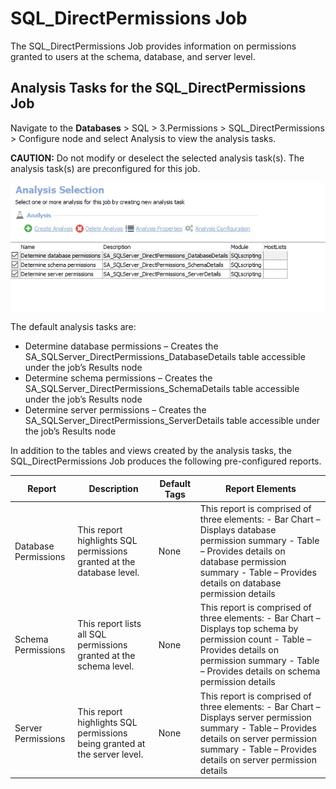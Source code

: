 # SQL_DirectPermissions Job

The SQL_DirectPermissions Job provides information on permissions granted to users at the schema,
database, and server level.

## Analysis Tasks for the SQL_DirectPermissions Job

Navigate to the **Databases** > SQL > 3.Permissions > SQL_DirectPermissions > Configure node and
select Analysis to view the analysis tasks.

**CAUTION:** Do not modify or deselect the selected analysis task(s). The analysis task(s) are
preconfigured for this job.

![Analysis Selection](../../../../../../../static/img/product_docs/accessanalyzer/solutions/databases/sql/permissions/sqljobgroup38.webp)

The default analysis tasks are:

- Determine database permissions – Creates the SA_SQLServer_DirectPermissions_DatabaseDetails table
  accessible under the job’s Results node
- Determine schema permissions – Creates the SA_SQLServer_DirectPermissions_SchemaDetails table
  accessible under the job’s Results node
- Determine server permissions – Creates the SA_SQLServer_DirectPermissions_ServerDetails table
  accessible under the job’s Results node

In addition to the tables and views created by the analysis tasks, the SQL_DirectPermissions Job
produces the following pre-configured reports.

| Report               | Description                                                               | Default Tags | Report Elements                                                                                                                                                                                                    |
| -------------------- | ------------------------------------------------------------------------- | ------------ | ------------------------------------------------------------------------------------------------------------------------------------------------------------------------------------------------------------------ |
| Database Permissions | This report highlights SQL permissions granted at the database level.     | None         | This report is comprised of three elements: - Bar Chart – Displays database permission summary - Table – Provides details on database permission summary - Table – Provides details on database permission details |
| Schema Permissions   | This report lists all SQL permissions granted at the schema level.        | None         | This report is comprised of three elements: - Bar Chart – Displays top schema by permission count - Table – Provides details on permission summary - Table – Provides details on schema permission details         |
| Server Permissions   | This report highlights SQL permissions being granted at the server level. | None         | This report is comprised of three elements: - Bar Chart – Displays server permission summary - Table – Provides details on server permission summary - Table – Provides details on server permission details       |
